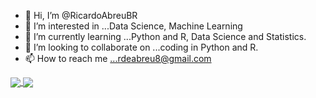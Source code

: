 - 👋 Hi, I’m @RicardoAbreuBR
- 👀 I’m interested in ...Data Science, Machine Learning
- 🌱 I’m currently learning ...Python and R, Data Science and Statistics.
- 💞️ I’m looking to collaborate on ...coding in Python and R.
- 📫 How to reach me ...rdeabreu8@gmail.com

<!---
RicardoAbreuBR/RicardoAbreuBR is a ✨ special ✨ repository because its `README.md` (this file) appears on your GitHub profile.
You can click the Preview link to take a look at your changes.
--->
<a href="https://github.com/RicardoAbreuBR/github-readme-stats">
  <img align="center"! src="https://github-readme-stats.vercel.app/api?username=RicardoAbreuBR&show_icons=true&theme=merko" />
</a>
<a href="https://github.com/RicardoAbreuBR/convoychat">
  <img align="center" src="https://github-readme-stats.vercel.app/api/top-langs/?username=RicardoAbreuBR&theme=merko" />
</a>
